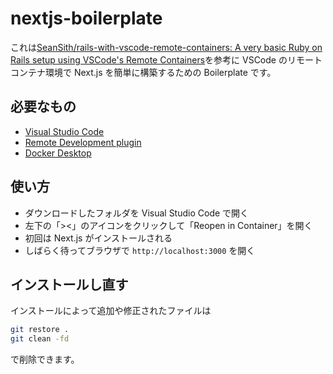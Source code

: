 # nextjs-boilerplate

これは[SeanSith/rails-with-vscode-remote-containers: A very basic Ruby on Rails setup using VSCode's Remote Containers](https://github.com/SeanSith/rails-with-vscode-remote-containers)を参考に VSCode のリモートコンテナ環境で Next.js を簡単に構築するための Boilerplate です。

## 必要なもの

- [Visual Studio Code](https://code.visualstudio.com/download)
- [Remote Development plugin](https://marketplace.visualstudio.com/items?itemName=ms-vscode-remote.vscode-remote-extensionpack)
- [Docker Desktop](https://www.docker.com/products/docker-desktop/)

## 使い方

- ダウンロードしたフォルダを Visual Studio Code で開く
- 左下の「><」のアイコンをクリックして「Reopen in Container」を開く
- 初回は Next.js がインストールされる
- しばらく待ってブラウザで `http://localhost:3000` を開く

## インストールし直す

インストールによって追加や修正されたファイルは

```sh
git restore .
git clean -fd
```

で削除できます。
